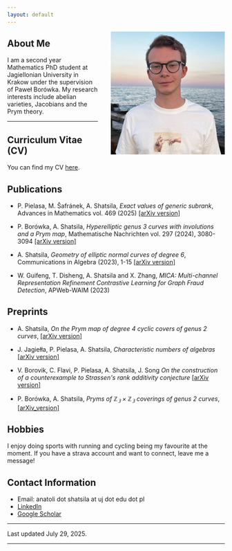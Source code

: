 ```yaml
---
layout: default
---
```



<img src="profile_photo.jpg" alt="Your Photo" style="float: right; margin-left: 30px;" width="264" height="284">

## About Me

I am a second year Mathematics PhD student at Jagiellonian University in Krakow under the supervision of Paweł Borówka. My research interests include abelian varieties, Jacobians and the Prym theory.

---

## Curriculum Vitae (CV)

You can find my CV [here](cv.pdf).

## Publications

- P. Pielasa, M. Šafránek, A. Shatsila, *Exact values of generic subrank*, Advances in Mathematics vol. 469 (2025) [[arXiv version]](https://arxiv.org/abs/2408.07550)

- P. Borówka, A. Shatsila, *Hyperelliptic genus 3 curves with involutions and a Prym map*, Mathematische Nachrichten vol. 297 (2024), 3080-3094 [[arXiv version]](https://arxiv.org/abs/2308.07038)

- A. Shatsila, *Geometry of elliptic normal curves of degree 6*, Communications in Algebra (2023), 1-15 [[arXiv version]](https://arxiv.org/abs/2203.11672)

- W. Guifeng, T. Disheng, A. Shatsila and X. Zhang, *MICA: Multi-channel Representation Refinement Contrastive Learning for Graph Fraud Detection*, APWeb-WAIM (2023)

## Preprints

- A. Shatsila, *On the Prym map of degree 4 cyclic covers of genus 2 curves*, [[arXiv version]](https://arxiv.org/abs/2508.20838)

- J. Jagiełła, P. Pielasa, A. Shatsila, *Characteristic numbers of algebras* [[arXiv version]](https://arxiv.org/abs/2507.19587)

- V. Borovik, C. Flavi, P. Pielasa, A. Shatsila, J. Song *On the construction of a counterexample to Strassen's rank additivity conjecture* [[arXiv version]](https://arxiv.org/abs/2507.17890) 

- P. Borówka, A. Shatsila, *Pryms of $\mathbb{Z_3} \times \mathbb{Z_3}$ coverings of genus 2 curves*, [[arXiv_version]](https://arxiv.org/abs/2503.23041)

## Hobbies

I enjoy doing sports with running and cycling being my favourite at the moment. If you have a strava account and want to connect, leave me a message! 

## Contact Information

- Email: anatoli dot shatsila at uj dot edu dot pl
- [LinkedIn](https://www.linkedin.com/in/anatoli-shatsila-392b5b206/)
- [Google Scholar](https://scholar.google.com/citations?user=Ka-_WPcAAAAJ&hl=en)

---

Last updated July 29, 2025.

---
